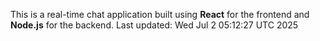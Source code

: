 This is a real-time chat application built using **React** for the frontend and **Node.js** for the backend.
Last updated: Wed Jul  2 05:12:27 UTC 2025
